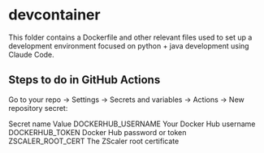 # devcontainer

This folder contains a Dockerfile and other relevant files used to set up a
development environment focused on python + java development using Claude Code.

## Steps to do in GitHub Actions

Go to your repo → Settings → Secrets and variables → Actions → New repository secret:

Secret name                    Value
DOCKERHUB_USERNAME             Your Docker Hub username
DOCKERHUB_TOKEN                Docker Hub password or token
ZSCALER_ROOT_CERT              The ZScaler root certificate
